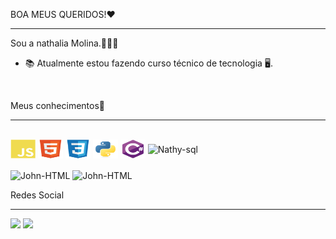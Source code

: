 BOA MEUS QUERIDOS!❤️<br> <hr>
Sou a nathalia Molina.🫡🏳️‍🌈
- 📚 Atualmente estou fazendo curso técnico de tecnologia 🖥️.
<br>

Meus conhecimentos🧠 <hr>
<div style="display: inline_block"><br>
  <img align="center" alt="Nathy-Js" height="30" width="40" src="https://raw.githubusercontent.com/devicons/devicon/master/icons/javascript/javascript-plain.svg">
  <img align="center" alt="Nathy-HTML" height="30" width="40" src="https://raw.githubusercontent.com/devicons/devicon/master/icons/html5/html5-original.svg">
  <img align="center" alt="Nathy-CSS" height="30" width="40" src="https://raw.githubusercontent.com/devicons/devicon/master/icons/css3/css3-original.svg">
  <img align="center" alt="Nathy-Python" height="30" width="40" src="https://raw.githubusercontent.com/devicons/devicon/master/icons/python/python-original.svg">
  <img align="center" alt="Nathy-Csharp" height="30" width="40" src="https://raw.githubusercontent.com/devicons/devicon/master/icons/csharp/csharp-original.svg">
    <img align="center" alt="Nathy-sql" height="30" width="40" src="https://cdn.jsdelivr.net/gh/devicons/devicon/icons/mysql/mysql-original.svg">
</div>
<br>
<div>
  <img align="center" alt="John-HTML" height="" width="360em" src="https://github-readme-stats.vercel.app/api?username=nathy019&show_icons=true&theme=radical">
  <img align="center" alt="John-HTML" height="" width="320em" src="https://github-readme-stats.vercel.app/api/top-langs/?username=nathy019&layout=compact&theme=radical">
</div>

Redes Social <hr>
<div> 
  <a href="https://www.instagram.com/_nathy_mollina_/" target="_blank"><img src="https://img.shields.io/badge/-Instagram-%23E4405F?style=for-the-badge&logo=instagram&logoColor=white" target="_blank"></a>
  <a href = "mailto: nm018692@gmail.com"><img src="https://img.shields.io/badge/-Gmail-%23333?style=for-the-badge&logo=gmail&logoColor=white" target="_blank"></a>
</div>
